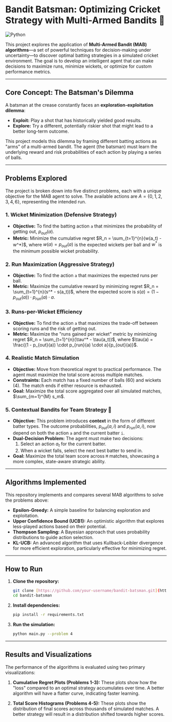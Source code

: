 # Bandit Batsman: Optimizing Cricket Strategy with Multi-Armed Bandits 🏏

![Python](https://img.shields.io/badge/Python-3.7%2B-blue.svg)


This project explores the application of **Multi-Armed Bandit (MAB) algorithms**—a set of powerful techniques for decision-making under uncertainty—to discover optimal batting strategies in a simulated cricket environment. The goal is to develop an intelligent agent that can make decisions to maximize runs, minimize wickets, or optimize for custom performance metrics.



---

## Core Concept: The Batsman's Dilemma

A batsman at the crease constantly faces an **exploration-exploitation dilemma**:
* **Exploit:** Play a shot that has historically yielded good results.
* **Explore:** Try a different, potentially riskier shot that might lead to a better long-term outcome.

This project models this dilemma by framing different batting actions as "arms" of a multi-armed bandit. The agent (the batsman) must learn the underlying reward and risk probabilities of each action by playing a series of balls.

---

## Problems Explored

The project is broken down into five distinct problems, each with a unique objective for the MAB agent to solve. The available actions are $A = \{0, 1, 2, 3, 4, 6\}$, representing the intended run.

### 1. Wicket Minimization (Defensive Strategy)
* **Objective:** To find the batting action `a` that minimizes the probability of getting out, $p_{out}(a)$.
* **Metric:** Minimize the cumulative regret $R_n = \sum_{t=1}^{n}(w(a_t) - w^*)$, where $w(a) = p_{out}(a)$ is the expected wickets per ball and $w^*$ is the minimum possible wicket probability.

### 2. Run Maximization (Aggressive Strategy)
* **Objective:** To find the action `a` that maximizes the expected runs per ball.
* **Metric:** Maximize the cumulative reward by minimizing regret $R_n = \sum_{t=1}^{n}(s^* - s(a_t))$, where the expected score is $s(a) = (1 - p_{out}(a)) \cdot p_{run}(a) \cdot a$.

### 3. Runs-per-Wicket Efficiency
* **Objective:** To find the action `a` that maximizes the trade-off between scoring runs and the risk of getting out.
* **Metric:** Maximize the "runs gained per wicket" metric by minimizing regret $R_n = \sum_{t=1}^{n}(\tau^* - \tau(a_t))$, where $\tau(a) = \frac{(1 - p_{out}(a)) \cdot p_{run}(a) \cdot a}{p_{out}(a)}$.

### 4. Realistic Match Simulation
* **Objective:** Move from theoretical regret to practical performance. The agent must maximize the total score across multiple matches.
* **Constraints:** Each match has a fixed number of balls (60) and wickets (4). The match ends if either resource is exhausted.
* **Goal:** Maximize the total score aggregated over all simulated matches, $\sum_{m=1}^{M} s_m$.

### 5. Contextual Bandits for Team Strategy 🤖
* **Objective:** This problem introduces **context** in the form of different batter types. The outcome probabilities, $p_{out}(a, i)$ and $p_{run}(a, i)$, now depend on both the action `a` and the current batter `i`.
* **Dual-Decision Problem:** The agent must make two decisions:
    1.  Select an action $a_t$ for the current batter.
    2.  When a wicket falls, select the next best batter to send in.
* **Goal:** Maximize the total team score across `M` matches, showcasing a more complex, state-aware strategic ability.

---

## Algorithms Implemented
This repository implements and compares several MAB algorithms to solve the problems above:
* **Epsilon-Greedy:** A simple baseline for balancing exploration and exploitation.
* **Upper Confidence Bound (UCB1):** An optimistic algorithm that explores less-played actions based on their potential.
* **Thompson Sampling:** A Bayesian approach that uses probability distributions to guide action selection.
* **KL-UCB:** An advanced algorithm that uses Kullback-Leibler divergence for more efficient exploration, particularly effective for minimizing regret.

---

## How to Run

1.  **Clone the repository:**
    ```sh
    git clone [https://github.com/your-username/bandit-batsman.git](https://github.com/your-username/bandit-batsman.git)
    cd bandit-batsman
    ```

2.  **Install dependencies:**
    ```sh
    pip install -r requirements.txt
    ```

3.  **Run the simulation:**
    ```sh
    python main.py --problem 4
    ```

---

## Results and Visualizations 
The performance of the algorithms is evaluated using two primary visualizations:

1.  **Cumulative Regret Plots (Problems 1-3):** These plots show how the "loss" compared to an optimal strategy accumulates over time. A better algorithm will have a flatter curve, indicating faster learning.
    

2.  **Total Score Histograms (Problems 4-5):** These plots show the distribution of final scores across thousands of simulated matches. A better strategy will result in a distribution shifted towards higher scores.
